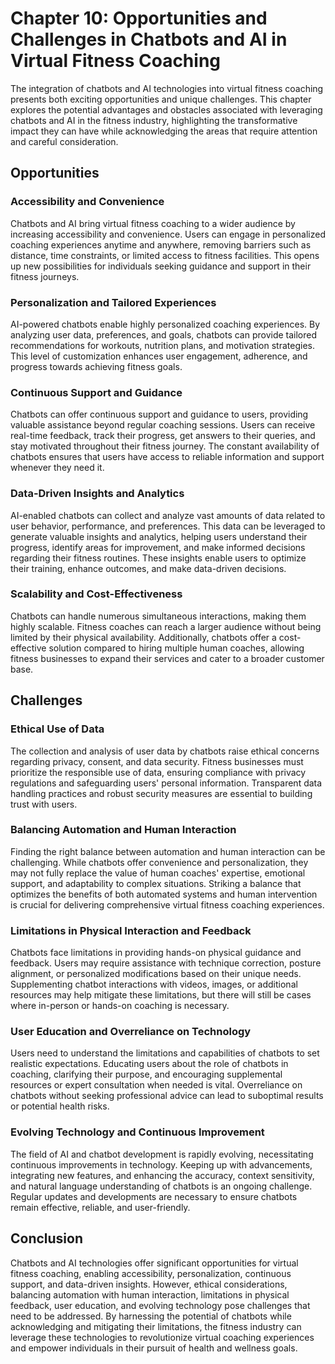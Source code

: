 Chapter 10: Opportunities and Challenges in Chatbots and AI in Virtual Fitness Coaching
=======================================================================================

The integration of chatbots and AI technologies into virtual fitness coaching presents both exciting opportunities and unique challenges. This chapter explores the potential advantages and obstacles associated with leveraging chatbots and AI in the fitness industry, highlighting the transformative impact they can have while acknowledging the areas that require attention and careful consideration.

Opportunities
-------------

### Accessibility and Convenience

Chatbots and AI bring virtual fitness coaching to a wider audience by increasing accessibility and convenience. Users can engage in personalized coaching experiences anytime and anywhere, removing barriers such as distance, time constraints, or limited access to fitness facilities. This opens up new possibilities for individuals seeking guidance and support in their fitness journeys.

### Personalization and Tailored Experiences

AI-powered chatbots enable highly personalized coaching experiences. By analyzing user data, preferences, and goals, chatbots can provide tailored recommendations for workouts, nutrition plans, and motivation strategies. This level of customization enhances user engagement, adherence, and progress towards achieving fitness goals.

### Continuous Support and Guidance

Chatbots can offer continuous support and guidance to users, providing valuable assistance beyond regular coaching sessions. Users can receive real-time feedback, track their progress, get answers to their queries, and stay motivated throughout their fitness journey. The constant availability of chatbots ensures that users have access to reliable information and support whenever they need it.

### Data-Driven Insights and Analytics

AI-enabled chatbots can collect and analyze vast amounts of data related to user behavior, performance, and preferences. This data can be leveraged to generate valuable insights and analytics, helping users understand their progress, identify areas for improvement, and make informed decisions regarding their fitness routines. These insights enable users to optimize their training, enhance outcomes, and make data-driven decisions.

### Scalability and Cost-Effectiveness

Chatbots can handle numerous simultaneous interactions, making them highly scalable. Fitness coaches can reach a larger audience without being limited by their physical availability. Additionally, chatbots offer a cost-effective solution compared to hiring multiple human coaches, allowing fitness businesses to expand their services and cater to a broader customer base.

Challenges
----------

### Ethical Use of Data

The collection and analysis of user data by chatbots raise ethical concerns regarding privacy, consent, and data security. Fitness businesses must prioritize the responsible use of data, ensuring compliance with privacy regulations and safeguarding users' personal information. Transparent data handling practices and robust security measures are essential to building trust with users.

### Balancing Automation and Human Interaction

Finding the right balance between automation and human interaction can be challenging. While chatbots offer convenience and personalization, they may not fully replace the value of human coaches' expertise, emotional support, and adaptability to complex situations. Striking a balance that optimizes the benefits of both automated systems and human intervention is crucial for delivering comprehensive virtual fitness coaching experiences.

### Limitations in Physical Interaction and Feedback

Chatbots face limitations in providing hands-on physical guidance and feedback. Users may require assistance with technique correction, posture alignment, or personalized modifications based on their unique needs. Supplementing chatbot interactions with videos, images, or additional resources may help mitigate these limitations, but there will still be cases where in-person or hands-on coaching is necessary.

### User Education and Overreliance on Technology

Users need to understand the limitations and capabilities of chatbots to set realistic expectations. Educating users about the role of chatbots in coaching, clarifying their purpose, and encouraging supplemental resources or expert consultation when needed is vital. Overreliance on chatbots without seeking professional advice can lead to suboptimal results or potential health risks.

### Evolving Technology and Continuous Improvement

The field of AI and chatbot development is rapidly evolving, necessitating continuous improvements in technology. Keeping up with advancements, integrating new features, and enhancing the accuracy, context sensitivity, and natural language understanding of chatbots is an ongoing challenge. Regular updates and developments are necessary to ensure chatbots remain effective, reliable, and user-friendly.

Conclusion
----------

Chatbots and AI technologies offer significant opportunities for virtual fitness coaching, enabling accessibility, personalization, continuous support, and data-driven insights. However, ethical considerations, balancing automation with human interaction, limitations in physical feedback, user education, and evolving technology pose challenges that need to be addressed. By harnessing the potential of chatbots while acknowledging and mitigating their limitations, the fitness industry can leverage these technologies to revolutionize virtual coaching experiences and empower individuals in their pursuit of health and wellness goals.
